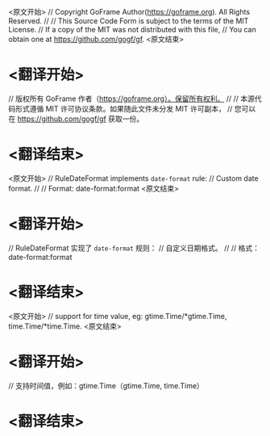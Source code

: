 
<原文开始>
// Copyright GoFrame Author(https://goframe.org). All Rights Reserved.
//
// This Source Code Form is subject to the terms of the MIT License.
// If a copy of the MIT was not distributed with this file,
// You can obtain one at https://github.com/gogf/gf.
<原文结束>

# <翻译开始>
// 版权所有 GoFrame 作者（https://goframe.org）。保留所有权利。
//
// 本源代码形式遵循 MIT 许可协议条款。如果随此文件未分发 MIT 许可副本，
// 您可以在 https://github.com/gogf/gf 获取一份。
# <翻译结束>


<原文开始>
// RuleDateFormat implements `date-format` rule:
// Custom date format.
//
// Format: date-format:format
<原文结束>

# <翻译开始>
// RuleDateFormat 实现了 `date-format` 规则：
// 自定义日期格式。
//
// 格式：date-format:format
# <翻译结束>


<原文开始>
// support for time value, eg: gtime.Time/*gtime.Time, time.Time/*time.Time.
<原文结束>

# <翻译开始>
// 支持时间值，例如：gtime.Time（gtime.Time, time.Time）
# <翻译结束>


